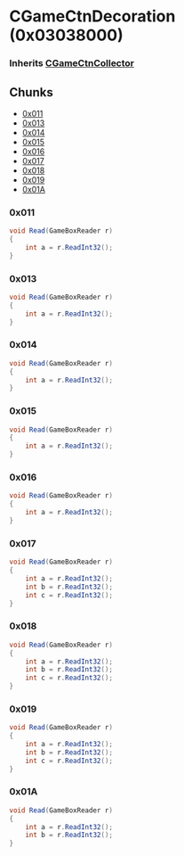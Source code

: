 ﻿# CGameCtnDecoration (0x03038000)

### Inherits [CGameCtnCollector](CGameCtnCollector)

## Chunks

- [0x011](#0x011)
- [0x013](#0x013)
- [0x014](#0x014)
- [0x015](#0x015)
- [0x016](#0x016)
- [0x017](#0x017)
- [0x018](#0x018)
- [0x019](#0x019)
- [0x01A](#0x01A)

### 0x011

```cs
void Read(GameBoxReader r)
{
	int a = r.ReadInt32();
}
```

### 0x013

```cs
void Read(GameBoxReader r)
{
	int a = r.ReadInt32();
}
```

### 0x014

```cs
void Read(GameBoxReader r)
{
	int a = r.ReadInt32();
}
```

### 0x015

```cs
void Read(GameBoxReader r)
{
	int a = r.ReadInt32();
}
```

### 0x016

```cs
void Read(GameBoxReader r)
{
	int a = r.ReadInt32();
}
```

### 0x017

```cs
void Read(GameBoxReader r)
{
	int a = r.ReadInt32();
	int b = r.ReadInt32();
	int c = r.ReadInt32();
}
```

### 0x018

```cs
void Read(GameBoxReader r)
{
	int a = r.ReadInt32();
	int b = r.ReadInt32();
	int c = r.ReadInt32();
}
```

### 0x019

```cs
void Read(GameBoxReader r)
{
	int a = r.ReadInt32();
	int b = r.ReadInt32();
	int c = r.ReadInt32();
}
```

### 0x01A

```cs
void Read(GameBoxReader r)
{
	int a = r.ReadInt32();
	int b = r.ReadInt32();
}
```